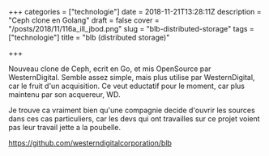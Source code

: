 +++
categories = ["technologie"]
date = 2018-11-21T13:28:11Z
description = "Ceph clone en Golang"
draft = false
cover = "/posts/2018/11/116a_ill_jbod.png"
slug = "blb-distributed-storage"
tags = ["technologie"]
title = "blb (distributed storage)"

+++

Nouveau clone de Ceph, ecrit en Go, et mis OpenSource par WesternDigital. Semble assez simple, mais plus utilise par WesternDigital, car le fruit d'un acquisition. Ce veut eductatif pour le moment, car plus maintenu par son acquereur, WD.

Je trouve ca vraiment bien qu'une compagnie decide d'ouvrir les sources dans ces cas particuliers, car les devs qui ont travailles sur ce projet voient pas leur travail jette a la poubelle.

https://github.com/westerndigitalcorporation/blb
